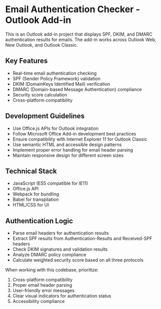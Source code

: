 <!-- Use this file to provide workspace-specific custom instructions to Copilot. For more details, visit https://code.visualstudio.com/docs/copilot/copilot-customization#_use-a-githubcopilotinstructionsmd-file -->

# Email Authentication Checker - Outlook Add-in

This is an Outlook add-in project that displays SPF, DKIM, and DMARC authentication results for emails. The add-in works across Outlook Web, New Outlook, and Outlook Classic.

## Key Features
- Real-time email authentication checking
- SPF (Sender Policy Framework) validation
- DKIM (DomainKeys Identified Mail) verification
- DMARC (Domain-based Message Authentication) compliance
- Security score calculation
- Cross-platform compatibility

## Development Guidelines
- Use Office.js APIs for Outlook integration
- Follow Microsoft Office Add-in development best practices
- Ensure compatibility with Internet Explorer 11 for Outlook Classic
- Use semantic HTML and accessible design patterns
- Implement proper error handling for email header parsing
- Maintain responsive design for different screen sizes

## Technical Stack
- JavaScript (ES5 compatible for IE11)
- Office.js API
- Webpack for bundling
- Babel for transpilation
- HTML/CSS for UI

## Authentication Logic
- Parse email headers for authentication results
- Extract SPF results from Authentication-Results and Received-SPF headers
- Check DKIM signatures and validation results
- Analyze DMARC policy compliance
- Calculate weighted security score based on all three protocols

When working with this codebase, prioritize:
1. Cross-platform compatibility
2. Proper email header parsing
3. User-friendly error messages
4. Clear visual indicators for authentication status
5. Accessibility compliance
